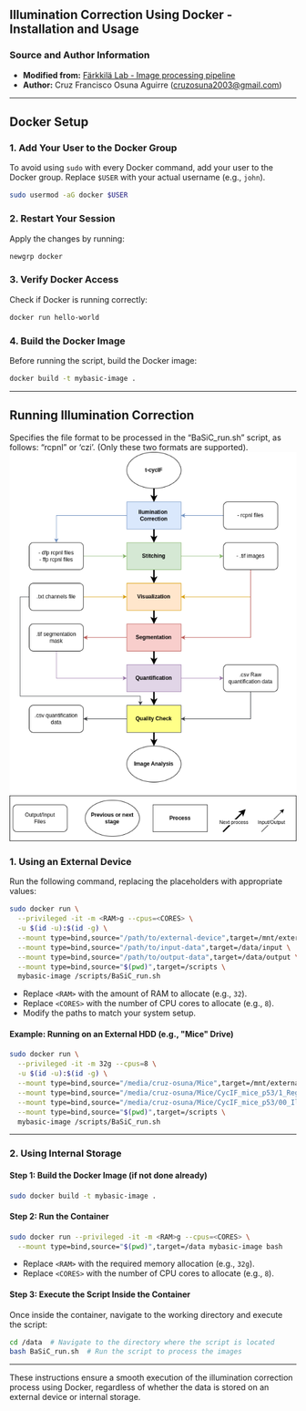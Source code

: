 ## Illumination Correction Using Docker - Installation and Usage


### Source and Author Information
- **Modified from:** [Färkkilä Lab - Image processing pipeline](https://github.com/farkkilab/image_processing/tree/main/pipeline/0_illumination_correction)
- **Author:** Cruz Francisco Osuna Aguirre (cruzosuna2003@gmail.com)

---

## Docker Setup

### 1. Add Your User to the Docker Group
To avoid using `sudo` with every Docker command, add your user to the Docker group. Replace `$USER` with your actual username (e.g., `john`).
```bash
sudo usermod -aG docker $USER
```

### 2. Restart Your Session
Apply the changes by running:
```bash
newgrp docker
```

### 3. Verify Docker Access
Check if Docker is running correctly:
```bash
docker run hello-world
```

### 4. Build the Docker Image
Before running the script, build the Docker image:
```bash
docker build -t mybasic-image .
```

---

## Running Illumination Correction

Specifies the file format to be processed in the “BaSiC_run.sh” script, as follows: “rcpnl” or ‘czi’. 
(Only these two formats are supported).
![Example](https://github.com/CruzOsuna/BMF/blob/main/workflow.png)

### 1. Using an External Device
Run the following command, replacing the placeholders with appropriate values:
```bash
sudo docker run \
  --privileged -it -m <RAM>g --cpus=<CORES> \
  -u $(id -u):$(id -g) \
  --mount type=bind,source="/path/to/external-device",target=/mnt/external \
  --mount type=bind,source="/path/to/input-data",target=/data/input \
  --mount type=bind,source="/path/to/output-data",target=/data/output \
  --mount type=bind,source="$(pwd)",target=/scripts \
  mybasic-image /scripts/BaSiC_run.sh
```

- Replace `<RAM>` with the amount of RAM to allocate (e.g., `32`).
- Replace `<CORES>` with the number of CPU cores to allocate (e.g., `8`).
- Modify the paths to match your system setup.

#### Example: Running on an External HDD (e.g., "Mice" Drive)
```bash
sudo docker run \
  --privileged -it -m 32g --cpus=8 \
  -u $(id -u):$(id -g) \
  --mount type=bind,source="/media/cruz-osuna/Mice",target=/mnt/external \
  --mount type=bind,source="/media/cruz-osuna/Mice/CycIF_mice_p53/1_Registration/RCPNLS/",target=/data/input \
  --mount type=bind,source="/media/cruz-osuna/Mice/CycIF_mice_p53/00_Illumination_correction/Output",target=/data/output \
  --mount type=bind,source="$(pwd)",target=/scripts \
  mybasic-image /scripts/BaSiC_run.sh
```

---

### 2. Using Internal Storage
#### Step 1: Build the Docker Image (if not done already)
```bash
sudo docker build -t mybasic-image .
```

#### Step 2: Run the Container
```bash
sudo docker run --privileged -it -m <RAM>g --cpus=<CORES> \
  --mount type=bind,source="$(pwd)",target=/data mybasic-image bash
```

- Replace `<RAM>` with the required memory allocation (e.g., `32g`).
- Replace `<CORES>` with the number of CPU cores to allocate (e.g., `8`).

#### Step 3: Execute the Script Inside the Container
Once inside the container, navigate to the working directory and execute the script:
```bash
cd /data  # Navigate to the directory where the script is located
bash BaSiC_run.sh  # Run the script to process the images
```

---

These instructions ensure a smooth execution of the illumination correction process using Docker, regardless of whether the data is stored on an external device or internal storage.

